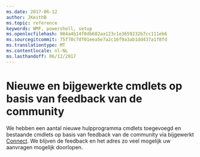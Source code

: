 ```yaml
---
ms.date: 2017-06-12
author: JKeithB
ms.topic: reference
keywords: WMF, powershell, setup
ms.openlocfilehash: 984a4b14f0db602aa123c1e3659232b7cc111eb6
ms.sourcegitcommit: 75f70c7df01eea5e7a2c16f9a3ab1dd437a1f8fd
ms.translationtype: MT
ms.contentlocale: nl-NL
ms.lasthandoff: 06/12/2017
---
```

# <a name="new-and-updated-cmdlets-based-on-community-feedback"></a>Nieuwe en bijgewerkte cmdlets op basis van feedback van de community 
We hebben een aantal nieuwe hulpprogramma cmdlets toegevoegd en bestaande cmdlets op basis van feedback van de community via bijgewerkt [Connect](https://connect.microsoft.com/powershell). We blijven de feedback en het adres zo veel mogelijk uw aanvragen mogelijk doorlopen.

